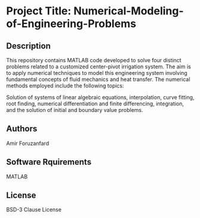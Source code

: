 # Project Title: Numerical-Modeling-of-Engineering-Problems


## Description

This repository contains MATLAB code developed to solve four distinct problems related to a customized center-pivot irrigation system. The aim is to apply numerical techniques to model this engineering system involving fundamental concepts of fluid mechanics and heat transfer.
The numerical methods employed include the following topics:

Solution of systems of linear algebraic equations, interpolation, curve fitting, root finding, numerical differentiation and finite differencing, integration, and the solution of initial and boundary value problems.


## Authors
Amir Foruzanfard


## Software Rquirements
MATLAB


## License
BSD-3 Clause License
